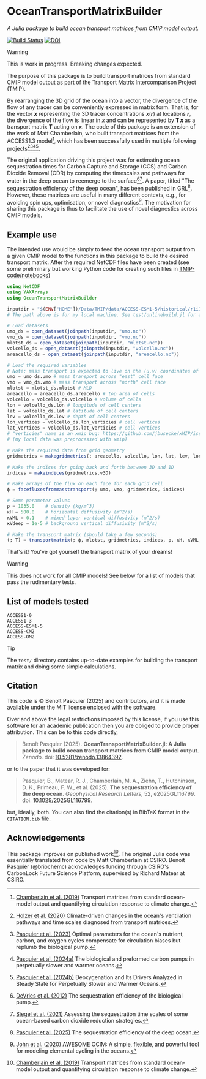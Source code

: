 # OceanTransportMatrixBuilder

*A Julia package to build ocean transport matrices from CMIP model output.*

[![Build Status](https://github.com/TMIP-code/OceanTransportMatrixBuilder.jl/actions/workflows/CI.yml/badge.svg?branch=main)](https://github.com/TMIP-code/OceanTransportMatrixBuilder.jl/actions/workflows/CI.yml?query=branch%3Amain)
[![DOI](https://zenodo.org/badge/DOI/10.5281/zenodo.13864392.svg)](https://doi.org/10.5281/zenodo.13864392)


> [!WARNING]
> This is work in progress. Breaking changes expected.

The purpose of this package is to build transport matrices from standard CMIP model output as part of the Transport Matrix Intercomparison Project (TMIP).

By rearranging the 3D grid of the ocean into a vector, the divergence of the flow of any tracer can be conveniently expressed in matrix form.
That is, for the vector ***x*** representing the 3D tracer concentrations *x*(***r***) at locations ***r***, the divergence of the flow is linear in *x* and can be represented by **T** ***x*** as a transport matrix **T** acting on ***x***.
The code of this package is an extension of the work of Matt Chamberlain, who built transport matrices from the ACCESS1.3 model[^Chamberlain_etal_2019], which has been successfully used in multiple following projects[^Holzer_etal_2020][^Pasquier_etal_2023][^Pasquier_etal_2024a][^Pasquier_etal_2024b].

The original application driving this project was for estimating ocean sequestration times for Carbon Capture and Storage (CCS) and Carbon Dioxide Removal (CDR) by computing the timescales and pathways for water in the deep ocean to reemerge to the surface[^DeVries_etal_2012][^Siegel_etal_2021].
A paper, titled "The sequestration efficiency of the deep ocean", has been published in GRL[^Pasquier_etal_2025].
However, these matrices are useful in many different contexts, e.g., for avoiding spin ups, optimisation, or novel diagnostics[^John_et_al_2020].
The motivation for sharing this package is thus to facilitate the use of novel diagnostics across CMIP models.

## Example use

The intended use would be simply to feed the ocean transport output from a given CMIP model to the functions in this package to build the desired transport matrix.
After the required NetCDF files have been created (see some preliminary but working Python code for creating such files in [TMIP-code/notebooks](https://github.com/TMIP-code/notebooks))

```julia
using NetCDF
using YAXArrays
using OceanTransportMatrixBuilder

inputdir = "$(ENV["HOME"])/Data/TMIP/data/ACCESS-ESM1-5/historical/r1i1p1f1/Jan1990-Dec1999"
# The path above is for my local machine. See test/onlinebuild.jl for an example using data from the cloud.

# Load datasets
umo_ds = open_dataset(joinpath(inputdir, "umo.nc"))
vmo_ds = open_dataset(joinpath(inputdir, "vmo.nc"))
mlotst_ds = open_dataset(joinpath(inputdir, "mlotst.nc"))
volcello_ds = open_dataset(joinpath(inputdir, "volcello.nc"))
areacello_ds = open_dataset(joinpath(inputdir, "areacello.nc"))

# Load the required variables
# Note: mass transport is expected to live on the (u,v) coordinates of an Arakawa C-grid
umo = umo_ds.umo # mass transport across "east" cell face
vmo = vmo_ds.vmo # mass transport across "north" cell face
mlotst = mlotst_ds.mlotst # MLD
areacello = areacello_ds.areacello # top area of cells
volcello = volcello_ds.volcello # volume of cells
lon = volcello_ds.lon # longitude of cell centers
lat = volcello_ds.lat # latitude of cell centers
lev = volcello_ds.lev # depth of cell centers
lon_vertices = volcello_ds.lon_verticies # cell vertices
lat_vertices = volcello_ds.lat_verticies # cell vertices
# "verticies" name is an xmip bug: https://github.com/jbusecke/xMIP/issues/369
# (my local data was preprocessed with xmip)

# Make the required data from grid geometry
gridmetrics = makegridmetrics(; areacello, volcello, lon, lat, lev, lon_vertices, lat_vertices)

# Make the indices for going back and forth between 3D and 1D
indices = makeindices(gridmetrics.v3D)

# Make arrays of the flux on each face for each grid cell
ϕ = facefluxesfrommasstransport(; umo, vmo, gridmetrics, indices)

# Some parameter values
ρ = 1035.0    # density (kg/m^3)
κH = 500.0    # horizontal diffusivity (m^2/s)
κVML = 0.1    # mixed-layer vertical diffusivity (m^2/s)
κVdeep = 1e-5 # background vertical diffusivity (m^2/s)

# Make the transport matrix (should take a few seconds)
(; T) = transportmatrix(; ϕ, mlotst, gridmetrics, indices, ρ, κH, κVML, κVdeep)
```

That's it! You've got yourself the transport matrix of your dreams!

> [!WARNING]
> This does not work for all CMIP models! See below for a list of models that pass the rudimentary tests.



## List of models tested

```
ACCESS1-0
ACCESS1-3
ACCESS-ESM1-5
ACCESS-CM2
ACCESS-OM2
```

> [!TIP]
> The `test/` directory contains up-to-date examples for building the transport matrix and doing some simple calculations.

## Citation



This code is © Benoît Pasquier (2025) and contributors, and it is made available under the MIT license enclosed with the software.

Over and above the legal restrictions imposed by this license, if you use this software for an academic publication then you are obliged to provide proper attribution.
This can be to this code directly,

> Benoît Pasquier (2025). **OceanTransportMatrixBuilder.jl: A Julia package to build ocean transport matrices from CMIP model output**. *Zenodo*. doi: [10.5281/zenodo.13864392](https://doi.org/10.5281/zenodo.13864392).

or to the paper that it was developed for:

> Pasquier, B., Matear, R. J., Chamberlain, M. A., Ziehn, T., Hutchinson, D. K., Primeau, F. W., et al. (2025). **The sequestration efficiency of the deep ocean**. *Geophysical Research Letters*, 52, e2025GL116799. doi: [10.1029/2025GL116799](https://doi.org/10.1029/2025GL116799).


but, ideally, both.
You can also find the citation(s) in BibTeX format in the `CITATION.bib` file.


## Acknowledgements

This package improves on published work[^Chamberlain_etal_2019].
The original Julia code was essentially translated from code by Matt Chamberlain at CSIRO.
Benoît Pasquier (@briochemc) acknowledges funding through CSIRO's CarbonLock Future Science Platform, supervised by Richard Matear at CSIRO.



[^Chamberlain_etal_2019]: [Chamberlain et al. (2019)](10.1016/j.ocemod.2019.01.005) Transport matrices from standard ocean-model output and quantifying circulation response to climate change.
[^Holzer_etal_2020]: [Holzer et al. (2020)](10.1029/2020JC016414) Climate-driven changes in the ocean's ventilation pathways and time scales diagnosed from transport matrices.
[^Pasquier_etal_2023]: [Pasquier et al. (2023)](10.5194/bg-20-2985-2023) Optimal parameters for the ocean's nutrient, carbon, and oxygen cycles compensate for circulation biases but replumb the biological pump.
[^Pasquier_etal_2024a]: [Pasquier et al. (2024a)](10.5194/bg-21-3373-2024) The biological and preformed carbon pumps in perpetually slower and warmer oceans.
[^Pasquier_etal_2024b]: [Pasquier et al. (2024b)](10.1029/2024JC021043) Deoxygenation and Its Drivers Analyzed in Steady State for Perpetually Slower and Warmer Oceans.
[^John_et_al_2020]: [John et al. (2020)](10.1016/j.chemgeo.2019.119403) AWESOME OCIM: A simple, flexible, and powerful tool for modeling elemental cycling in the oceans.
[^DeVries_etal_2012]: [DeVries et al. (2012)](10.1029/2012GL051963) The sequestration efficiency of the biological pump.
[^Siegel_etal_2021]: [Siegel et al. (2021)](10.1088/1748-9326/ac0be0) Assessing the sequestration time scales of some ocean-based carbon dioxide reduction strategies.
[^Pasquier_etal_2025]: [Pasquier et al. (2025)](https://doi.org/10.1029/2025GL116799) The sequestration efficiency of the deep ocean.